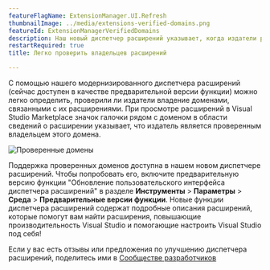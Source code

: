 ```yaml
---
featureFlagName: ExtensionManager.UI.Refresh
thumbnailImage: ../media/extensions-verified-domains.png
featureId: ExtensionManagerVerifiedDomains
description: Наш новый диспетчер расширений указывает, когда издатели расширений являются проверенными владельцами своих доменов.
restartRequired: true
title: Легко проверить владельцев расширений

---
```


С помощью нашего модернизированного диспетчера расширений (сейчас доступен в качестве предварительной версии функции) можно легко определить, проверили ли издатели владение доменами, связанными с их расширениями. При просмотре расширений в Visual Studio Marketplace значок галочки рядом с доменом в области сведений о расширении указывает, что издатель является проверенным владельцем этого домена. 

![Проверенные домены](../media/extensions-verified-domains.png "Проверенные домены")

Поддержка проверенных доменов доступна в нашем новом диспетчере расширений. Чтобы попробовать его, включите предварительную версию функции "Обновление пользовательского интерфейса диспетчера расширений" в разделе **Инструменты** > **Параметры** > **Среда** > **Предварительные версии функции**. Новые функции диспетчера расширений содержат подробные описания расширений, которые помогут вам найти расширения, повышающие производительность Visual Studio и помогающие настроить Visual Studio под себя!

Если у вас есть отзывы или предложения по улучшению диспетчера расширений, поделитесь ими в [Сообществе разработчиков](https://developercommunity.visualstudio.com/t/Modern-Extension-Manager-for-Visual-Stud/10401804)
